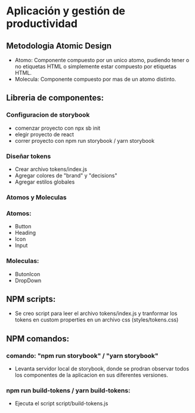 # Aplicación y gestión de productividad
## Metodologia Atomic Design
- Atomo: Componente compuesto por un unico atomo, pudiendo tener o no etiquetas HTML o simplemente estar compuesto  por etiquetas HTML.
- Molecula: Componente compuesto por mas de un atomo distinto. 

## Libreria de componentes:
### Configuracion de storybook
- comenzar proyecto con npx sb init
- elegir proyecto de react
- correr proyecto con npm run storybook / yarn storybook
### Diseñar tokens
- Crear archivo tokens/index.js
- Agregar colores de "brand" y "decisions"
- Agregar estilos globales
### Atomos y Moleculas
### Atomos:
- Button
- Heading
- Icon
- Input
### Moleculas:
- ButonIcon
- DropDown

## NPM scripts:
- Se creo script para leer el archivo tokens/index.js y tranformar los tokens en custom properties en un archivo css (styles/tokens.css) 


## NPM comandos: 
### comando: "npm run storybook" / "yarn storybook"
- Levanta servidor local de storybook, donde se prodran observar todos los componentes de la aplicacion en sus diferentes versiones.
### npm run build-tokens / yarn build-tokens:
- Ejecuta el script script/build-tokens.js 